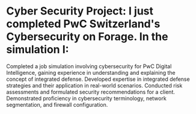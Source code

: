 # Cyber Security Project: I just completed PwC Switzerland's Cybersecurity on Forage. In the simulation I:
Completed a job simulation involving cybersecurity for PwC Digital Intelligence, gaining experience in understanding and explaining the concept of integrated defense.
Developed expertise in integrated defense strategies and their application in real-world scenarios.
Conducted risk assessments and formulated security recommendations for a client.
Demonstrated proficiency in cybersecurity terminology, network segmentation, and firewall configuration.
